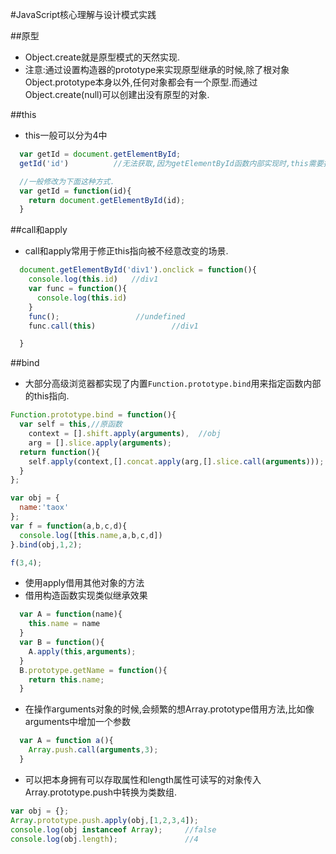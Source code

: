 #JavaScript核心理解与设计模式实践

##原型
- Object.create就是原型模式的天然实现.
- 注意:通过设置构造器的prototype来实现原型继承的时候,除了根对象Object.prototype本身以外,任何对象都会有一个原型.而通过Object.create(null)可以创建出没有原型的对象.

##this
- this一般可以分为4中

```javascript
  var getId = document.getElementById;
  getId('id')          //无法获取,因为getElementById函数内部实现时,this需要指向document.

  //一般修改为下面这种方式.
  var getId = function(id){
    return document.getElementById(id);
  }
```
##call和apply
- call和apply常用于修正this指向被不经意改变的场景.
```JavaScript
  document.getElementById('div1').onclick = function(){
    console.log(this.id)   //div1
    var func = function(){
      console.log(this.id)
    }
    func();                 //undefined
    func.call(this)                 //div1

  }
```
##bind
- 大部分高级浏览器都实现了内置`Function.prototype.bind`用来指定函数内部的this指向.

```javascript
Function.prototype.bind = function(){
  var self = this,//原函数
    context = [].shift.apply(arguments),  //obj
    arg = [].slice.apply(arguments);
  return function(){
    self.apply(context,[].concat.apply(arg,[].slice.call(arguments)));
  }
};

var obj = {
  name:'taox'
};
var f = function(a,b,c,d){
  console.log([this.name,a,b,c,d])
}.bind(obj,1,2);

f(3,4);

```

- 使用apply借用其他对象的方法
- 借用构造函数实现类似继承效果
```javascript
  var A = function(name){
    this.name = name
  }
  var B = function(){
    A.apply(this,arguments);
  }
  B.prototype.getName = function(){
    return this.name;
  }
```
- 在操作arguments对象的时候,会频繁的想Array.prototype借用方法,比如像arguments中增加一个参数
```javascript
  var A = function a(){
    Array.push.call(arguments,3);
  }
```

- 可以把本身拥有可以存取属性和length属性可读写的对象传入Array.prototype.push中转换为类数组.
```javascript
var obj = {};
Array.prototype.push.apply(obj,[1,2,3,4]);
console.log(obj instanceof Array);     //false
console.log(obj.length);               //4
```
